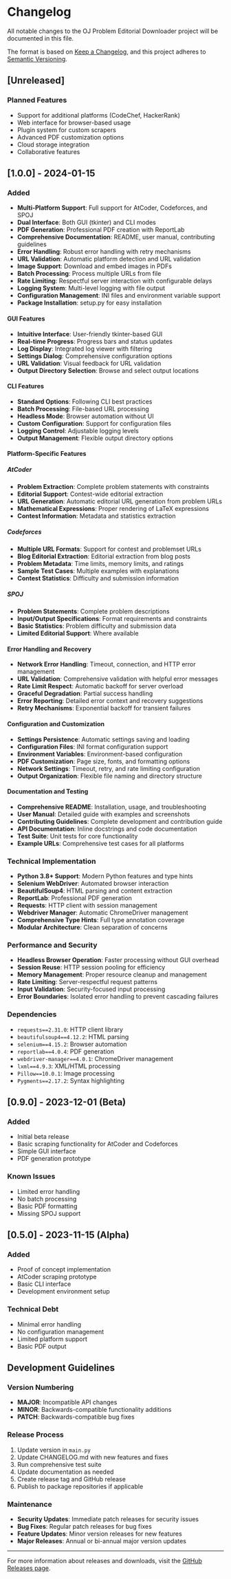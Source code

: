 # Changelog

All notable changes to the OJ Problem Editorial Downloader project will be documented in this file.

The format is based on [Keep a Changelog](https://keepachangelog.com/en/1.0.0/),
and this project adheres to [Semantic Versioning](https://semver.org/spec/v2.0.0.html).

## [Unreleased]

### Planned Features
- Support for additional platforms (CodeChef, HackerRank)
- Web interface for browser-based usage
- Plugin system for custom scrapers
- Advanced PDF customization options
- Cloud storage integration
- Collaborative features

## [1.0.0] - 2024-01-15

### Added
- **Multi-Platform Support**: Full support for AtCoder, Codeforces, and SPOJ
- **Dual Interface**: Both GUI (tkinter) and CLI modes
- **PDF Generation**: Professional PDF creation with ReportLab
- **Comprehensive Documentation**: README, user manual, contributing guidelines
- **Error Handling**: Robust error handling with retry mechanisms
- **URL Validation**: Automatic platform detection and URL validation
- **Image Support**: Download and embed images in PDFs
- **Batch Processing**: Process multiple URLs from file
- **Rate Limiting**: Respectful server interaction with configurable delays
- **Logging System**: Multi-level logging with file output
- **Configuration Management**: INI files and environment variable support
- **Package Installation**: setup.py for easy installation

#### GUI Features
- **Intuitive Interface**: User-friendly tkinter-based GUI
- **Real-time Progress**: Progress bars and status updates
- **Log Display**: Integrated log viewer with filtering
- **Settings Dialog**: Comprehensive configuration options
- **URL Validation**: Visual feedback for URL validation
- **Output Directory Selection**: Browse and select output locations

#### CLI Features
- **Standard Options**: Following CLI best practices
- **Batch Processing**: File-based URL processing
- **Headless Mode**: Browser automation without UI
- **Custom Configuration**: Support for configuration files
- **Logging Control**: Adjustable logging levels
- **Output Management**: Flexible output directory options

#### Platform-Specific Features

##### AtCoder
- **Problem Extraction**: Complete problem statements with constraints
- **Editorial Support**: Contest-wide editorial extraction
- **URL Generation**: Automatic editorial URL generation from problem URLs
- **Mathematical Expressions**: Proper rendering of LaTeX expressions
- **Contest Information**: Metadata and statistics extraction

##### Codeforces
- **Multiple URL Formats**: Support for contest and problemset URLs
- **Blog Editorial Extraction**: Editorial extraction from blog posts
- **Problem Metadata**: Time limits, memory limits, and ratings
- **Sample Test Cases**: Multiple examples with explanations
- **Contest Statistics**: Difficulty and submission information

##### SPOJ
- **Problem Statements**: Complete problem descriptions
- **Input/Output Specifications**: Format requirements and constraints
- **Basic Statistics**: Problem difficulty and submission data
- **Limited Editorial Support**: Where available

#### Error Handling and Recovery
- **Network Error Handling**: Timeout, connection, and HTTP error management
- **URL Validation**: Comprehensive validation with helpful error messages
- **Rate Limit Respect**: Automatic backoff for server overload
- **Graceful Degradation**: Partial success handling
- **Error Reporting**: Detailed error context and recovery suggestions
- **Retry Mechanisms**: Exponential backoff for transient failures

#### Configuration and Customization
- **Settings Persistence**: Automatic settings saving and loading
- **Configuration Files**: INI format configuration support
- **Environment Variables**: Environment-based configuration
- **PDF Customization**: Page size, fonts, and formatting options
- **Network Settings**: Timeout, retry, and rate limiting configuration
- **Output Organization**: Flexible file naming and directory structure

#### Documentation and Testing
- **Comprehensive README**: Installation, usage, and troubleshooting
- **User Manual**: Detailed guide with examples and screenshots
- **Contributing Guidelines**: Complete development and contribution guide
- **API Documentation**: Inline docstrings and code documentation
- **Test Suite**: Unit tests for core functionality
- **Example URLs**: Comprehensive test cases for all platforms

### Technical Implementation
- **Python 3.8+ Support**: Modern Python features and type hints
- **Selenium WebDriver**: Automated browser interaction
- **BeautifulSoup4**: HTML parsing and content extraction
- **ReportLab**: Professional PDF generation
- **Requests**: HTTP client with session management
- **Webdriver Manager**: Automatic ChromeDriver management
- **Comprehensive Type Hints**: Full type annotation coverage
- **Modular Architecture**: Clean separation of concerns

### Performance and Security
- **Headless Browser Operation**: Faster processing without GUI overhead
- **Session Reuse**: HTTP session pooling for efficiency
- **Memory Management**: Proper resource cleanup and management
- **Rate Limiting**: Server-respectful request patterns
- **Input Validation**: Security-focused input processing
- **Error Boundaries**: Isolated error handling to prevent cascading failures

### Dependencies
- `requests==2.31.0`: HTTP client library
- `beautifulsoup4==4.12.2`: HTML parsing
- `selenium==4.15.2`: Browser automation
- `reportlab==4.0.4`: PDF generation
- `webdriver-manager==4.0.1`: ChromeDriver management
- `lxml==4.9.3`: XML/HTML processing
- `Pillow==10.0.1`: Image processing
- `Pygments==2.17.2`: Syntax highlighting

## [0.9.0] - 2023-12-01 (Beta)

### Added
- Initial beta release
- Basic scraping functionality for AtCoder and Codeforces
- Simple GUI interface
- PDF generation prototype

### Known Issues
- Limited error handling
- No batch processing
- Basic PDF formatting
- Missing SPOJ support

## [0.5.0] - 2023-11-15 (Alpha)

### Added
- Proof of concept implementation
- AtCoder scraping prototype
- Basic CLI interface
- Development environment setup

### Technical Debt
- Minimal error handling
- No configuration management
- Limited platform support
- Basic PDF output

## Development Guidelines

### Version Numbering
- **MAJOR**: Incompatible API changes
- **MINOR**: Backwards-compatible functionality additions
- **PATCH**: Backwards-compatible bug fixes

### Release Process
1. Update version in `main.py`
2. Update CHANGELOG.md with new features and fixes
3. Run comprehensive test suite
4. Update documentation as needed
5. Create release tag and GitHub release
6. Publish to package repositories if applicable

### Maintenance
- **Security Updates**: Immediate patch releases for security issues
- **Bug Fixes**: Regular patch releases for bug fixes
- **Feature Updates**: Minor version releases for new features
- **Major Releases**: Annual or bi-annual major version updates

---

For more information about releases and downloads, visit the [GitHub Releases page](https://github.com/your-username/OJ-Problem-Editorial-Downloader/releases).
